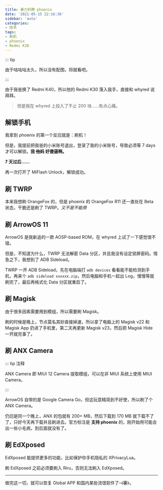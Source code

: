 ```yaml
---
title: 暴力折腾 phoenix
date: '2021-05-15 22:16:36'
sidebar: 'auto'
categories:
- 技术
tags:
- 刷机
- phoenix
- Redmi K30
---
```

::: tip

由于咕咕咕太久，所以没有配图，将就看吧。

:::

由于我爸换了 Redmi K40，所以他的 Redmi K30 落入我手，直接和 whyred 说拜拜。

> 但是我在 whyred 上投入了不止 200 块......有点心痛。

## 解锁手机

我拿到 phoenix 的第一个反应就是：刷机！

但是，我提前把我爸的小米账号退出，登录了我的小米账号，导致必须等 7 days 才可以解锁。**我 ~~他妈~~ 好傻逼啊。**

**7 天过后......**

再一次打开了 MiFlash Unlock，解锁成功。

## 刷 TWRP

本来我想刷 OrangeFox 的，但是 phoenix 的 OrangeFox R11 还一直处在 Beta 状态，干脆还是刷了 TWRP。*又不是不能用*

## 刷 ArrowOS 11

ArrowOS 是我新追的一款 AOSP-based ROM，在 whyred 上试了一下感觉很不错。

但是，不知道为什么，TWRP 无法解密 Data 分区，并且我没有设定锁屏密码。情急之下，我想到了 ADB Sideload。

TWRP 一开 ADB Sideload，先在电脑端打 `adb devices` 看看能不能检测到手机，再来个 `adb sideload xxxxxx.zip`，然后电脑和手机一起出 Log，慢慢等就刷完了，最后再格式化 Data 分区就重启了。

## 刷 Magisk

由于很多因素需要用到模组，所以需要刷 Magisk。

刷的时候是晚上，节点莫名其妙直接掉速，所以拿了电脑上的 Magisk v22 和 Magisk App 扔进了手机里，第二天再更新 Magisk v23，然后把 Magisk Hide 一开就完事了。

## 刷 ANX Camera

::: tip 注释

ANX Camera 即 MIUI 12 Camera 提取模组，可以在非 MIUI 系统上使用 MIUI Camera。

:::

ArrowOS 自带的是 Google Camera Go，但这玩意精简到不好使，所以刷了个 ANX Camera。

仍旧是同一个晚上，ANX 的包就有 200+ MB，然后下载到 170 MB 就下载不了了，只好今天再下载并且刷进去。官方标注是 **支持 phoenix** 的，刚开始用可能会出一些小毛病，到后面就没有了。

## 刷 EdXposed

EdXposed 能提供更多的功能，比如保护你手机隐私的 XPrivacyLua。

刷 EdXposed 之前必须要刷入 Riru，否则无法刷入 EdXposed。

***

做完这一切，就可以恢复 Global APP 和国内某些流氓软件了~~（雾）~~。